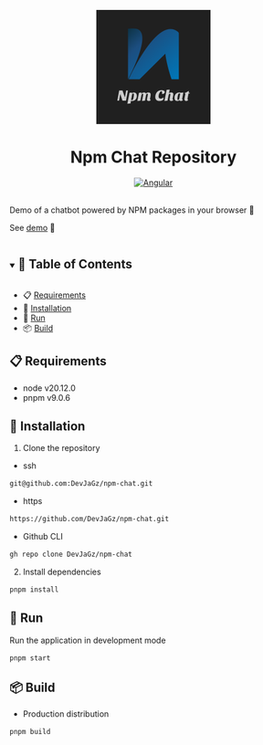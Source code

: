 <h1 align="center">
  <br>
  <img src="./public/og.png" alt="AGMednet Logo" width=200">
  <br>
  <br>
  Npm Chat Repository
</h1>

<div align="center">
  <a href="https://angular.io/" target="_blank">
    <img src="https://img.shields.io/badge/Angular-%23c3002f?logo=angular" alt="Angular">
  </a>
</div>

<br>

Demo of a chatbot powered by NPM packages in your browser 🤖

See [demo](https://npm-chat.vercel.app/) 🎉

<details open="open">
<summary > <h2 style="display:inline-block">📖 Table of Contents</h2>  </summary>

- 📋 [Requirements](#requirements)
- 🔄 [Installation](#installation)
- 🚀 [Run](#run)
- 📦 [Build](#build)

</details>

## <a name="requirements"></a> 📋 Requirements

- node v20.12.0
- pnpm v9.0.6

## <a name="installation"></a> 🔄 Installation

1. Clone the repository

- ssh

```bash
git@github.com:DevJaGz/npm-chat.git
```

- https

```bash
https://github.com/DevJaGz/npm-chat.git
```

- Github CLI

```bash
gh repo clone DevJaGz/npm-chat
```

2. Install dependencies

```bash
pnpm install
```

## <a name="run"></a> 🚀 Run

Run the application in development mode

```bash
pnpm start
```

## <a name="build"></a> 📦 Build

- Production distribution

```bash
pnpm build
```
